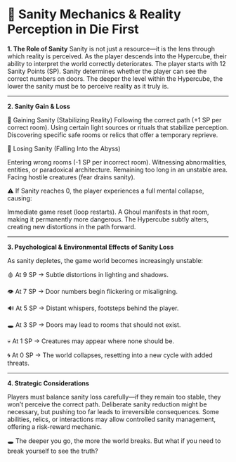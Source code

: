 # 🧠 Sanity Mechanics & Reality Perception in Die First

**1. The Role of Sanity**
Sanity is not just a resource—it is the lens through which reality is perceived. As the player descends into the Hypercube, their ability to interpret the world correctly deteriorates.
The player starts with 12 Sanity Points (SP).
Sanity determines whether the player can see the correct numbers on doors.
The deeper the level within the Hypercube, the lower the sanity must be to perceive reality as it truly is.

---

**2. Sanity Gain & Loss**

🔹 Gaining Sanity (Stabilizing Reality)
Following the correct path (+1 SP per correct room).
Using certain light sources or rituals that stabilize perception.
Discovering specific safe rooms or relics that offer a temporary reprieve.

🔻 Losing Sanity (Falling Into the Abyss)

Entering wrong rooms (-1 SP per incorrect room).
Witnessing abnormalities, entities, or paradoxical architecture.
Remaining too long in an unstable area.
Facing hostile creatures (fear drains sanity).

⚠️ If Sanity reaches 0, the player experiences a full mental collapse, causing:

Immediate game reset (loop restarts).
A Ghoul manifests in that room, making it permanently more dangerous.
The Hypercube subtly alters, creating new distortions in the path forward.

---

**3. Psychological & Environmental Effects of Sanity Loss**

As sanity depletes, the game world becomes increasingly unstable:

🩸 At 9 SP → Subtle distortions in lighting and shadows.

👁 At 7 SP → Door numbers begin flickering or misaligning.

🔊 At 5 SP → Distant whispers, footsteps behind the player.

🕳 At 3 SP → Doors may lead to rooms that should not exist.

💀 At 1 SP → Creatures may appear where none should be.

🌀 At 0 SP → The world collapses, resetting into a new cycle with added threats.

---

**4. Strategic Considerations**

Players must balance sanity loss carefully—if they remain too stable, they won’t perceive the correct path.
Deliberate sanity reduction might be necessary, but pushing too far leads to irreversible consequences.
Some abilities, relics, or interactions may allow controlled sanity management, offering a risk-reward mechanic.

🕳️ The deeper you go, the more the world breaks. But what if you need to break yourself to see the truth?